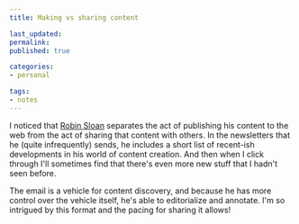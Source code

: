 ```yaml
---
title: Making vs sharing content

last_updated: 
permalink: 
published: true

categories:
- personal

tags:
- notes
---
```



I noticed that [Robin Sloan](https://robinsloan.com) separates the act of publishing his content to the web from the act of sharing that content with others. In the newsletters that he (quite infrequently) sends, he includes a short list of recent-ish developments in his world of content creation. And then when I click through I'll sometimes find that there's even more new stuff that I hadn't seen before. 

The email is a vehicle for content discovery, and because he has more control over the vehicle itself, he's able to editorialize and annotate. I'm so intrigued by this format and the pacing for sharing it allows!
